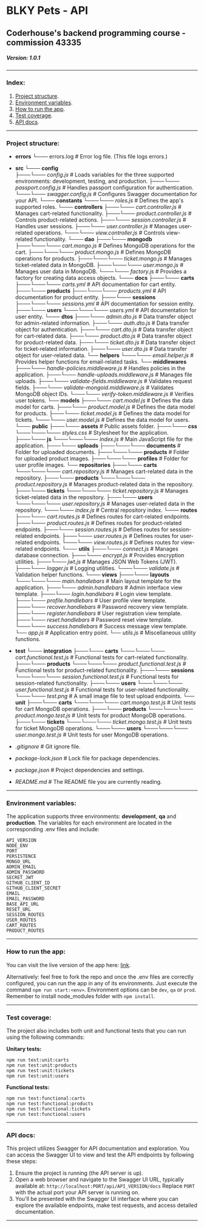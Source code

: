 # BLKY Pets - API
## Coderhouse's backend programming course - commission 43335

##### Version: 1.0.1

---

### Index:

1. [Project structure](#project-structure).
2. [Environment variables](#environment-variables).
3. [How to run the app](#how-to-run-the-app).
4. [Test coverage](#test-coverage).
5. [API docs](#api-docs).

---

### Project structure:
- **errors**
└─── errors.log     # Error log file. (This file logs errors.)

- **src**
└─── **config**       
├───└─── *config.js* # Loads variables for the three supported environments: development, testing, and production.
├───└─── *passport.config.js* # Handles passport configuration for authentication.
└───└─── *swagger.config.js* # Configures Swagger documentation for your API.
└─── **constants** 
└───└─── *roles.js* # Defines the app's supported roles.
└─── **controllers** 
├───└─── *cart.controller.js* # Manages cart-related functionality.
├───└─── *product.controller.js* # Controls product-related actions.
├───└─── *session.controller.js* # Handles user sessions.
├───└─── *user.controller.js* # Manages user-related operations.
└───└─── *view.controller.js* # Controls view-related functionality.
└─── **dao**
├───└─── **mongodb**
├───└───└─── *cart.mongo.js* # Defines MongoDB operations for the cart.
├───└───└─── *product.mongo.js* # Defines MongoDB operations for products.
├───└───└─── *ticket.mongo.js* # Manages ticket-related data in MongoDB.
├───└───└─── *user.mongo.js* # Manages user data in MongoDB.
└───└─── *factory.js* # Provides a factory for creating data access objects.
└─── **docs**
├───└─── **carts**
├───└───└─── *carts.yml* # API documentation for cart entity.
├───└─── **products**
├───└───└─── *products.yml* # API documentation for product entity.
├───└─── **sessions**
├───└───└─── *sessions.yml* # API documentation for session entity.
├───└─── **users**
└───└───└─── *users.yml* # API documentation for user entity.
└─── **dtos**
├───└─── *admin.dto.js* # Data transfer object for admin-related information.
├───└─── *auth.dto.js* # Data transfer object for authentication.
├───└─── *cart.dto.js* # Data transfer object for cart-related data.
├───└─── *product.dto.js* # Data transfer object for product-related data.
├───└─── *ticket.dto.js* # Data transfer object for ticket-related information.
├───└─── *user.dto.js* # Data transfer object for user-related data.
└── **helpers**
└───└─── *email.helper.js* # Provides helper functions for email-related tasks.
└── **middlewares**
├───└─── *handle-policies.middleware.js* # Handles policies in the application.
├───└─── *handle-uploads.middleware.js* # Manages file uploads.
├───└─── *validate-fields.middleware.js* # Validates request fields.
├───└─── *validate-mongoid.middleware.js* # Validates MongoDB object IDs.
└───└─── *verify-token.middleware.js* # Verifies user tokens.
└── **models**
├───└─── *cart.model.js* # Defines the data model for carts.
├───└─── *product.model.js* # Defines the data model for products.
├───└─── *ticket.model.js* # Defines the data model for tickets.
└───└─── *user.model.js* # Defines the data model for users.
└─── **public**
├───└─── **assets** # Public assets folder.
├───└─── **css**
└───└───└─── *styles.css* # Stylesheet for the application.
├───└─── **js**
└───└───└─── *index.js* # Main JavaScript file for the application.
├───└─── **uploads**
├───└───└─── **documents** # Folder for uploaded documents.
├───└───└─── **products** # Folder for uploaded product images.
├───└───└─── **profiles** # Folder for user profile images.
└── **repositories**
├───└─── **carts**
└───└───└─── *cart.repository.js* # Manages cart-related data in the repository.
├───└─── **products**
└───└───└─── *product.repository.js* # Manages product-related data in the repository.
├───└─── **tickets**
└───└───└─── *ticket.repository.js* # Manages ticket-related data in the repository.
├───└─── **users**
└───└───└─── *user.repository.js* # Manages user-related data in the repository.
└───└─── *index.js* # Central repository index.
└─── **routes**
├───└─── *cart.routes.js* # Defines routes for cart-related endpoints.
├───└─── *product.routes.js* # Defines routes for product-related endpoints.
├───└─── *session.routes.js* # Defines routes for session-related endpoints.
├───└─── *user.routes.js* # Defines routes for user-related endpoints.
└───└─── *view.routes.js* # Defines routes for view-related endpoints.
└─── **utils**
├───└─── *connect.js* # Manages database connection.
├───└─── *encrypt.js* # Provides encryption utilities.
├───└─── *jwt.js* # Manages JSON Web Tokens (JWT).
├───└─── *logger.js* # Logging utilities.
└───└─── *validate.js* # Validation helper functions.
└─── **views**
├───└─── **layouts**
└───└───└─── *main.handlebars* # Main layout template for the application.
├───└─── *admin.handlebars* # Admin interface view template.
├───└─── *login.handlebars* # Login view template.
├───└─── *profile.handlebars* # User profile view template.
├───└─── *recover.handlebars* # Password recovery view template.
├───└─── *register.handlebars* # User registration view template.
├───└─── *reset.handlebars* # Password reset view template.
└───└─── *success.handlebars* # Success message view template.
└── *app.js* # Application entry point.
└── *utils.js* # Miscellaneous utility functions.

- **test**
└─── **integration**
├───└─── **carts**
└───└───└─── *cart.functional.test.js* # Functional tests for cart-related functionality.
├───└─── **products**
└───└───└─── *product.functional.test.js* # Functional tests for product-related functionality.
├───└─── **sessions**
└───└───└─── *session.functional.test.js* # Functional tests for session-related functionality.
├───└─── **users**
└───└───└─── *user.functional.test.js* # Functional tests for user-related functionality.
└───└─── *test.png* # A small image file to test upload endpoints.
└── **unit**
├───└─── **carts**
└───└───└─── *cart.mongo.test.js* # Unit tests for cart MongoDB operations.
├───└─── **products**
└───└───└─── *product.mongo.test.js* # Unit tests for product MongoDB operations.
├───└─── **tickets**
└───└───└─── *ticket.mongo.test.js* # Unit tests for ticket MongoDB operations.
└───└─── **users**
└───└───└─── *user.mongo.test.js* # Unit tests for user MongoDB operations.

- *.gitignore* # Git ignore file.

- *package-lock.json* # Lock file for package dependencies.

- *package.json* # Project dependencies and settings.

- *README.md* # The README file you are currently reading.

---

### Environment variables:

The application supports three environments: **development**, **qa** and **production**. The variables for each environment are located in the corresponding .env files and include:

```
API_VERSION
NODE_ENV
PORT
PERSISTENCE
MONGO_URL
ADMIN_EMAIL
ADMIN_PASSWORD
SECRET_JWT
GITHUB_CLIENT_ID
GITHUB_CLIENT_SECRET
EMAIL
EMAIL_PASSWORD
BASE_API_URL
RESET_URL
SESSION_ROUTES
USER_ROUTES
CART_ROUTES
PRODUCT_ROUTES
```

---

### How to run the app:

You can visit the live version of the app here: [link](url).

Alternatively: feel free to fork the repo and once the .env files are correctly configured, you can run the app in any of its environments. Just execute the command `npm run start:<env>`. Environment options can be `dev`, `qa` or `prod`. Remember to install node_modules folder with `npm install`.

---

### Test coverage:

The project also includes both unit and functional tests that you can run using the following commands:

**Unitary tests:** 
```
npm run test:unit:carts
npm run test:unit:products
npm run test:unit:tickets
npm run test:unit:users
```

**Functional tests:** 
```
npm run test:functional:carts
npm run test:functional:products
npm run test:functional:tickets
npm run test:functional:users
```
---

### API docs:

This project utilizes Swagger for API documentation and exploration. You can access the Swagger UI to view and test the API endpoints by following these steps:

1. Ensure the project is running (the API server is up).
2. Open a web browser and navigate to the Swagger UI URL, typically available at: `http://localhost:PORT/api/API_VERSION/docs`
Replace `PORT` with the actual port your API server is running on.
3. You'll be presented with the Swagger UI interface where you can explore the available endpoints, make test requests, and access detailed documentation.

---
